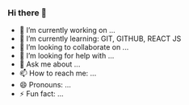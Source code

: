 ### Hi there 👋

- 🔭 I’m currently working on ...
- 🌱 I’m currently learning: GIT, GITHUB, REACT JS
- 👯 I’m looking to collaborate on ...
- 🤔 I’m looking for help with ...
- 💬 Ask me about ...
- 📫 How to reach me: ...
- 😄 Pronouns: ...
- ⚡ Fun fact: ...

